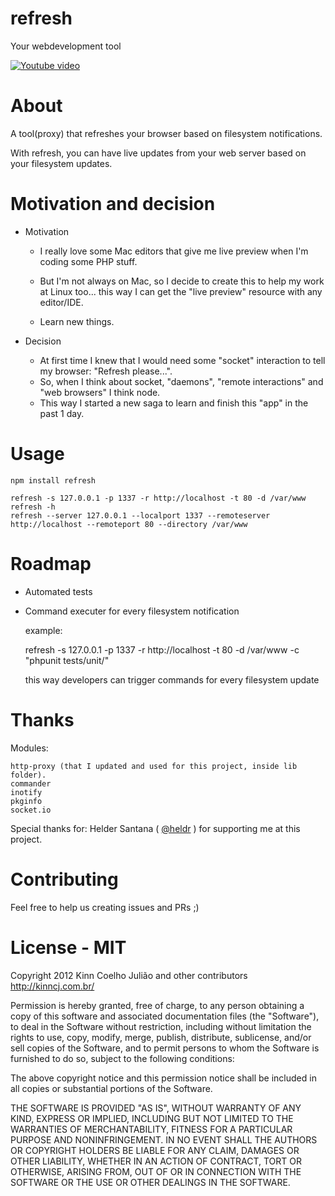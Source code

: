 refresh
=======
Your webdevelopment tool

[![Youtube video](http://img.youtube.com/vi/6A1HdK7iHVM/0.jpg)](http://www.youtube.com/watch?v=6A1HdK7iHVM)

About
======
A tool(proxy) that refreshes your browser based on filesystem notifications.

With refresh, you can have live updates from your web server based on your filesystem updates.

Motivation and decision
======

* Motivation
	* I really love some Mac editors that give me live preview when I'm coding some PHP stuff.

	* But I'm not always on Mac, so I decide to create this to help my work at Linux too... this way I can get the "live preview" resource with any editor/IDE.

	* Learn new things.

* Decision
	* At first time I knew that I would need some "socket" interaction to tell my browser: "Refresh please...".
	* So, when I think about socket, "daemons", "remote interactions" and "web browsers" I think node.
	* This way I started a new saga to learn and finish this "app" in the past 1 day.


Usage
======

	npm install refresh

	refresh -s 127.0.0.1 -p 1337 -r http://localhost -t 80 -d /var/www
	refresh -h
	refresh --server 127.0.0.1 --localport 1337 --remoteserver http://localhost --remoteport 80 --directory /var/www

Roadmap
======
- Automated tests

- Command executer for every filesystem notification

	example:

	refresh -s 127.0.0.1 -p 1337 -r http://localhost -t 80 -d /var/www -c "phpunit tests/unit/"

	this way developers can trigger commands for every filesystem update

Thanks
======
Modules:

	http-proxy (that I updated and used for this project, inside lib folder).
	commander
	inotify
	pkginfo
	socket.io

Special thanks for:
	Helder Santana ( [@heldr](http://github.com/heldr) ) for supporting me at this project.


Contributing
======
Feel free to help us creating issues and PRs ;)

License - MIT
======
Copyright 2012 Kinn Coelho Julião and other contributors
http://kinncj.com.br/

Permission is hereby granted, free of charge, to any person obtaining
a copy of this software and associated documentation files (the
"Software"), to deal in the Software without restriction, including
without limitation the rights to use, copy, modify, merge, publish,
distribute, sublicense, and/or sell copies of the Software, and to
permit persons to whom the Software is furnished to do so, subject to
the following conditions:

The above copyright notice and this permission notice shall be
included in all copies or substantial portions of the Software.

THE SOFTWARE IS PROVIDED "AS IS", WITHOUT WARRANTY OF ANY KIND,
EXPRESS OR IMPLIED, INCLUDING BUT NOT LIMITED TO THE WARRANTIES OF
MERCHANTABILITY, FITNESS FOR A PARTICULAR PURPOSE AND
NONINFRINGEMENT. IN NO EVENT SHALL THE AUTHORS OR COPYRIGHT HOLDERS BE
LIABLE FOR ANY CLAIM, DAMAGES OR OTHER LIABILITY, WHETHER IN AN ACTION
OF CONTRACT, TORT OR OTHERWISE, ARISING FROM, OUT OF OR IN CONNECTION
WITH THE SOFTWARE OR THE USE OR OTHER DEALINGS IN THE SOFTWARE.  